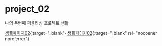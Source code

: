 # project_02
나의 두번째 퍼블리싱 프로젝트 샘플

[샘플페이지02](https://jinsol.github.io/project_02/){:target="_blank"}
[샘플페이지02](https://jinsol.github.io/project_02/){:target="_blank" rel="noopener noreferrer"}
